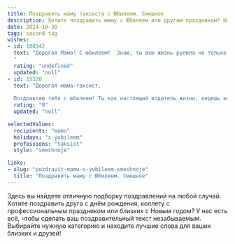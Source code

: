 ```yaml
---
title: Поздравить маму таксиста с Юбилеем. Смешное
description: Хотите поздравить маму с Юбилеем или другим праздником? Наш ИИ создаст незабываемое поздравление, а вы обязательно выделитесь среди других.  
date: 2024-10-30
tags: second tag
wishes:
- id: 108342
  text: "Дорогая Мама! С юбилеем!  Знаю, ты всю жизнь рулила не только машиной, но и нашей семьей!  Пусть твои пассажиры всегда будут благодарными, а километраж счастья будет безграничным!  Желаю тебе  бесконечного запаса бензина (в смысле, энергии!),  гладких дорог и  чтобы  только \"зелёный\" тебе горел всю оставшуюся жизнь! С юбилеем, наш бесстрашный таксист!
  "
  rating: "undefined"
  updated: "null"
- id: 15320
  text: "Дорогая мама-таксист,
  
  Поздравляю тебя с юбилеем! Ты как настоящий водитель жизни, ведешь нас по дорогам успеха и счастья. Пусть твои \"км\" станут только в плюс, а \"л/100 км\" - в минус! Береги себя и свое здоровье, как любишь беречь свои любимые машины. Пусть каждый день приносит тебе радость и новые приключения, а пассажиры - только самые веселые и добрые! С днем рождения, мама!"
  rating: "0"
  updated: "null"

selectedValues:
  recipients: "mamu"
  holidays: "s-yubileem"
  professions: "taksist"
  style: "smeshnoje"

links:
- slug: "pozdravit-mamu-s-yubileem-smeshnoje"
  title: "Поздравить маму с Юбилеем. Смешное"
---
```


Здесь вы найдете отличную подборку поздравлений на любой случай. 
Хотите поздравить друга с днём рождения, коллегу с профессиональным праздником или близких с Новым годом? У нас есть всё, чтобы сделать ваш поздравительный текст незабываемым. Выбирайте нужную категорию и находите лучшие слова для ваших близких и друзей!
